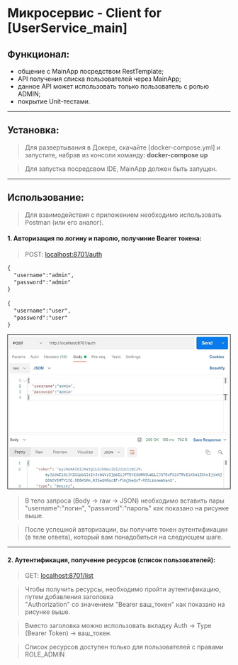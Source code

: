 # Микросервис - Client for [UserService_main]
## Функционал:
* общение с MainApp посредством RestTemplate;
* API получения списка пользователей через MainApp; 
* данное API может использовать только пользователь с ролью ADMIN;
* покрытие Unit-тестами.

---
## Установка:
> Для развертывания в Докере, скачайте [docker-compose.yml] и запустите, набрав из консоли команду: **docker-compose up**

> Для запустка посредсвом IDE, MainApp должен быть запущен.

---
## Использование:
> Для взаимодействия с приложением необходимо использовать Postman (или его аналог). 

#### 1. Авторизация по логину и паролю, получиние Bearer токена: 
>POST: [localhost:8701/auth](http://localhost:8701/auth)


    {
      "username":"admin",
      "password":"admin"
    }

    {
      "username":"user",
      "password":"user"
    }
![](./client_auth.jpg)
> В тело запроса (Body -> raw -> JSON) необходимо вставить пары "username":"логин", "password":"пароль" как показано на рисунке выше.

> После успешной авторизации, вы получите токен аутентификации (в теле ответа), который вам понадобиться на следующем шаге.
---
#### 2. Аутентификация, получение ресурсов (список пользователей):
> GET: [localhost:8701/list](http://localhost:8701/list)


> Чтобы получить ресурсы, необходимо пройти аутентификацию, путем добавления заголовка  
> "Authorization" со значением "Bearer ваш_токен" как показано на рисунке выше. 

> Вместо заголовка можно использовать вкладку Auth -> Type (Bearer Token) -> ваш_токен.

> Список ресурсов доступен только для пользователей с правами ROLE_ADMIN 

